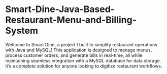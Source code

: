 # Smart-Dine-Java-Based-Restaurant-Menu-and-Billing-System


Welcome to Smart Dine, a project I built to simplify restaurant operations with Java and MySQL! This application is designed to manage menus, process customer orders, and generate bills in real-time, all while maintaining seamless integration with a MySQL database for data storage. It’s a complete solution for anyone looking to digitize restaurant workflows.
